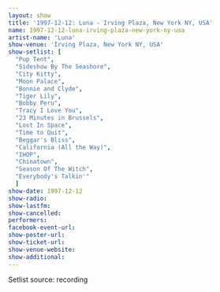 ```yaml
---
layout: show
title: '1997-12-12: Luna - Irving Plaza, New York NY, USA'
name: 1997-12-12-luna-irving-plaza-new-york-ny-usa
artist-name: 'Luna'
show-venue: 'Irving Plaza, New York NY, USA'
show-setlist: [
  "Pup Tent",
  "Sideshow By The Seashore",
  "City Kitty",
  "Moon Palace",
  "Bonnie and Clyde",
  "Tiger Lily",
  "Bobby Peru",
  "Tracy I Love You",
  "23 Minutes in Brussels",
  "Lost In Space",
  "Time to Quit",
  "Beggar's Bliss",
  "California (All the Way)",
  "IHOP",
  "Chinatown",
  "Season Of The Witch",
  "Everybody's Talkin'"
  ]
show-date: 1997-12-12
show-radio: 
show-lastfm: 
show-cancelled: 
performers: 
facebook-event-url: 
show-poster-url: 
show-ticket-url: 
show-venue-website: 
show-additional: 
---
```


Setlist source: recording